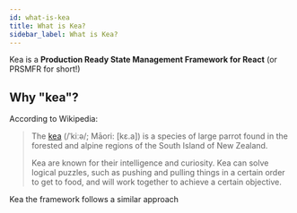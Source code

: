 ```yaml
---
id: what-is-kea
title: What is Kea?
sidebar_label: What is Kea?
---
```


Kea is a **Production Ready State Management Framework for React** (or PRSMFR for short!)


## Why "kea"?

According to Wikipedia:

> The [kea](https://en.wikipedia.org/wiki/Kea) (/ˈkiːə/; Māori: [kɛ.a]) is a species of large parrot 
> found in the forested and alpine regions of the South Island of New Zealand.
>
> Kea are known for their intelligence and curiosity. Kea can solve logical puzzles, such as pushing 
> and pulling things in a certain order to get to food, and will work together to achieve a certain 
> objective.

Kea the framework follows a similar approach